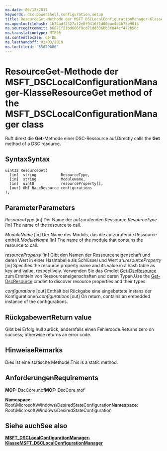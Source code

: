```yaml
---
ms.date: 06/12/2017
keywords: dsc,powershell,configuration,setup
title: ResourceGet-Methode der MSFT_DSCLocalConfigurationManager-Klasse
ms.openlocfilehash: 1b74adf2327af2e0f9416f1d00eac4e3b75e9013
ms.sourcegitcommit: b6871f21bd666f9cd71dd336bb3f844cf472b56c
ms.translationtype: MTE95
ms.contentlocale: de-DE
ms.lasthandoff: 02/03/2019
ms.locfileid: "55679006"
---
```

# <a name="resourceget-method-of-the-msftdsclocalconfigurationmanager-class"></a><span data-ttu-id="58509-103">ResourceGet-Methode der MSFT_DSCLocalConfigurationManager-Klasse</span><span class="sxs-lookup"><span data-stu-id="58509-103">ResourceGet method of the MSFT_DSCLocalConfigurationManager class</span></span>

<span data-ttu-id="58509-104">Ruft direkt die **Get**-Methode einer DSC-Ressource auf.</span><span class="sxs-lookup"><span data-stu-id="58509-104">Directly calls the **Get** method of a DSC resource.</span></span>

## <a name="syntax"></a><span data-ttu-id="58509-105">Syntax</span><span class="sxs-lookup"><span data-stu-id="58509-105">Syntax</span></span>

```mof
uint32 ResourceGet(
  [in]  string           ResourceType,
  [in]  string           ModuleName,
  [in]  uint8            resourceProperty[],
  [out] OMI_BaseResource configurations
);
```

## <a name="parameters"></a><span data-ttu-id="58509-106">Parameter</span><span class="sxs-lookup"><span data-stu-id="58509-106">Parameters</span></span>

<span data-ttu-id="58509-107">*ResourceType* \[in\] Der Name der aufzurufenden Ressource.</span><span class="sxs-lookup"><span data-stu-id="58509-107">*ResourceType* \[in\] The name of the resource to call.</span></span>

<span data-ttu-id="58509-108">*ModuleName* \[in\] Der Name des Moduls, das die aufzurufende Ressource enthält.</span><span class="sxs-lookup"><span data-stu-id="58509-108">*ModuleName* \[in\] The name of the module that contains the resource to call.</span></span>

<span data-ttu-id="58509-109">*resourceProperty* \[in\] Gibt den Namen der Ressourceneigenschaft und deren Wert in einer Hashtabelle als Schlüssel und Wert an.</span><span class="sxs-lookup"><span data-stu-id="58509-109">*resourceProperty* \[in\] Specifies the resource property name and its value in a hash table as key and value, respectively.</span></span> <span data-ttu-id="58509-110">Verwenden Sie das Cmdlet [Get-DscResource](/powershell/module/PSDesiredStateConfiguration/Get-DscResource) zum Ermitteln von Ressourceneigenschaften und deren Typen.</span><span class="sxs-lookup"><span data-stu-id="58509-110">Use the [Get-DscResource](/powershell/module/PSDesiredStateConfiguration/Get-DscResource) cmdlet to discover resource properties and their types.</span></span>

<span data-ttu-id="58509-111">*configurations* \[out\] Enthält bei Rückgabe eine eingebettete Instanz der Konfigurationen.</span><span class="sxs-lookup"><span data-stu-id="58509-111">*configurations* \[out\] On return, contains an embedded instance of the configurations.</span></span>

## <a name="return-value"></a><span data-ttu-id="58509-112">Rückgabewert</span><span class="sxs-lookup"><span data-stu-id="58509-112">Return value</span></span>

<span data-ttu-id="58509-113">Gibt bei Erfolg null zurück, andernfalls einen Fehlercode.</span><span class="sxs-lookup"><span data-stu-id="58509-113">Returns zero on success; otherwise returns an error code.</span></span>

## <a name="remarks"></a><span data-ttu-id="58509-114">Hinweise</span><span class="sxs-lookup"><span data-stu-id="58509-114">Remarks</span></span>

<span data-ttu-id="58509-115">Dies ist eine statische Methode.</span><span class="sxs-lookup"><span data-stu-id="58509-115">This is a static method.</span></span>

## <a name="requirements"></a><span data-ttu-id="58509-116">Anforderungen</span><span class="sxs-lookup"><span data-stu-id="58509-116">Requirements</span></span>

<span data-ttu-id="58509-117">**MOF:** DscCore.mof</span><span class="sxs-lookup"><span data-stu-id="58509-117">**MOF:** DscCore.mof</span></span>

<span data-ttu-id="58509-118">**Namespace**: Root\Microsoft\Windows\DesiredStateConfiguration</span><span class="sxs-lookup"><span data-stu-id="58509-118">**Namespace**: Root\Microsoft\Windows\DesiredStateConfiguration</span></span>

## <a name="see-also"></a><span data-ttu-id="58509-119">Siehe auch</span><span class="sxs-lookup"><span data-stu-id="58509-119">See also</span></span>

[<span data-ttu-id="58509-120">**MSFT_DSCLocalConfigurationManager-Klasse**</span><span class="sxs-lookup"><span data-stu-id="58509-120">**MSFT_DSCLocalConfigurationManager**</span></span>](msft-dsclocalconfigurationmanager.md)